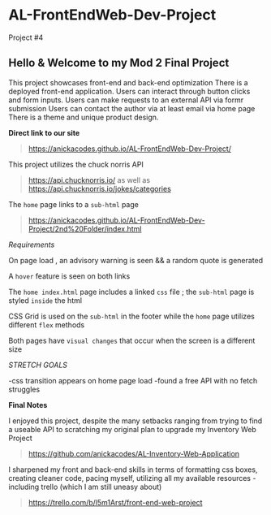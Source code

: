 # AL-FrontEndWeb-Dev-Project
Project #4

## Hello & Welcome to my Mod 2 Final Project 

This project showcases front-end and back-end optimization
There is a deployed front-end application.
Users can interact through button clicks and form inputs.
Users can make requests to an external API via formr submission
Users can contact the author via at least email via home page
There is a theme and unique product design.

**Direct link to our site**
> https://anickacodes.github.io/AL-FrontEndWeb-Dev-Project/ 

This project utilizes the chuck norris API 
>https://api.chucknorris.io/ 
as well as 
>https://api.chucknorris.io/jokes/categories 

The `home` page links to a `sub-html` page 
>https://anickacodes.github.io/AL-FrontEndWeb-Dev-Project/2nd%20Folder/index.html  


*Requirements*

On page load , an advisory warning is seen && a random quote is generated

A `hover` feature is seen on both links 

The `home index.html` page includes a linked `css` file ; the `sub-html` page is styled `inside` the html

CSS Grid is used on the `sub-html` in the footer while the `home` page utilizes different `flex` methods

Both pages have `visual changes` that occur when the screen is a different size


*STRETCH GOALS* 

-css transition appears on home page load 
-found a free API with no fetch struggles 

**Final Notes**

I enjoyed this project, despite the many setbacks ranging from trying to find a useable API to scratching my original plan to upgrade my Inventory Web Project
>https://github.com/anickacodes/AL-Inventory-Web-Application 

I sharpened my front and back-end skills in terms of formatting css boxes, creating cleaner code, pacing myself, utilizing all my available resources - including trello (which I am still uneasy about)
>https://trello.com/b/l5m1Arst/front-end-web-project
